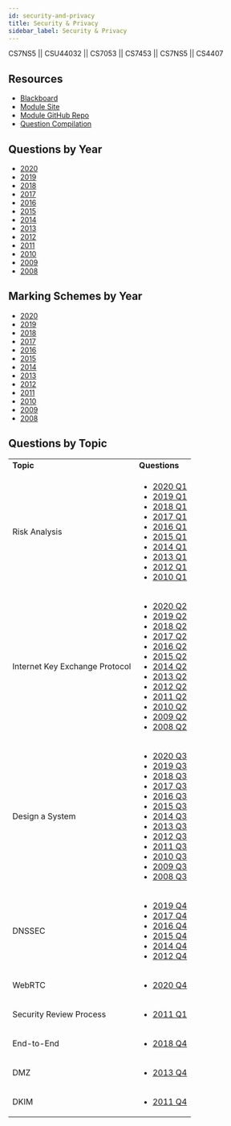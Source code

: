 ```yaml
---
id: security-and-privacy
title: Security & Privacy
sidebar_label: Security & Privacy
---
```

CS7NS5 || CSU44032 || CS7053 || CS7453 || CS7NS5 || CS4407

## Resources

-   [Blackboard](https://mymodule.tcd.ie/)
-   [Module Site](https://down.dsg.cs.tcd.ie/cs7053/)
-   [Module GitHub Repo](https://github.com/sftcd/cs7053)
-   [Question Compilation](https://github.com/nating/personal-notes/blob/master/fifth-year/security-and-privacy/question-compilation.md)

## Questions by Year

-   [2020](https://down.dsg.cs.tcd.ie/old-exams/cs7053-2020-exam.pdf)
-   [2019](https://down.dsg.cs.tcd.ie/old-exams/cs7053-2019-exam.pdf)
-   [2018](https://down.dsg.cs.tcd.ie/old-exams/cs7053-2018-exam.pdf)
-   [2017](https://down.dsg.cs.tcd.ie/old-exams/cs7053-2017-exam.pdf)
-   [2016](https://down.dsg.cs.tcd.ie/old-exams/cs7053-2016-exam.pdf)
-   [2015](https://down.dsg.cs.tcd.ie/old-exams/cs7053-2015-exam.pdf)
-   [2014](https://down.dsg.cs.tcd.ie/old-exams/cs7053-2014-exam.pdf)
-   [2013](https://down.dsg.cs.tcd.ie/old-exams/cs7053-2013-exam.pdf)
-   [2012](https://down.dsg.cs.tcd.ie/old-exams/cs7053-2012-exam.pdf)
-   [2011](https://down.dsg.cs.tcd.ie/old-exams/cs7053-questions-2011.pdf)
-   [2010](https://down.dsg.cs.tcd.ie/old-exams/cs7053-questions-2010.pdf)
-   [2009](https://down.dsg.cs.tcd.ie/old-exams/cs7012-exam.pdf)
-   [2008](https://down.dsg.cs.tcd.ie/old-exams/nds106-2008-exam.pdf)

## Marking Schemes by Year

-   [2020](https://down.dsg.cs.tcd.ie/old-exams/cs7053-2020-exam-solutions.pdf)
-   [2019](https://down.dsg.cs.tcd.ie/old-exams/cs7053-2019-exam-solutions.pdf)
-   [2018](https://down.dsg.cs.tcd.ie/old-exams/cs7053-2018-exam-solutions.pdf)
-   [2017](https://down.dsg.cs.tcd.ie/old-exams/cs7053-2017-exam-solutions.pdf)
-   [2016](https://down.dsg.cs.tcd.ie/old-exams/cs7053-2016-exam-solutions.pdf)
-   [2015](https://down.dsg.cs.tcd.ie/old-exams/cs7053-2015-exam-solutions.pdf)
-   [2014](https://down.dsg.cs.tcd.ie/old-exams/cs7053-2014-exam-solutions.pdf)
-   [2013](https://down.dsg.cs.tcd.ie/old-exams/cs7053-2013-exam-solutions.pdf)
-   [2012](https://down.dsg.cs.tcd.ie/old-exams/cs7053-2012-exam-solutions.pdf)
-   [2011](https://down.dsg.cs.tcd.ie/old-exams/cs7053-exam-solutions-2011.pdf)
-   [2010](https://down.dsg.cs.tcd.ie/old-exams/cs7053-exam-solutions-2010.pdf)
-   [2009](https://down.dsg.cs.tcd.ie/old-exams/cs7012-exam-solutions-2009.pdf)
-   [2008](https://down.dsg.cs.tcd.ie/old-exams/nds106-2008-answers.pdf)

## Questions by Topic

<table className="examQuestions" width="700px">
    <tbody><tr>
        <td><strong>Topic</strong></td>
        <td><strong>Questions</strong></td>
    </tr>
    <tr>
        <td>Risk Analysis</td>
        <td>
            <ul className="questions">
        <li><a href="https://down.dsg.cs.tcd.ie/old-exams/cs7053-2020-exam.pdf#page=2">2020 Q1</a></li>
        <li><a href="https://down.dsg.cs.tcd.ie/old-exams/cs7053-2019-exam.pdf#page=2">2019 Q1</a></li>
        <li><a href="https://down.dsg.cs.tcd.ie/old-exams/cs7053-2018-exam.pdf#page=2">2018 Q1</a></li>
        <li><a href="https://down.dsg.cs.tcd.ie/old-exams/cs7053-2017-exam.pdf#page=2">2017 Q1</a></li>
        <li><a href="https://down.dsg.cs.tcd.ie/old-exams/cs7053-2016-exam.pdf#page=2">2016 Q1</a></li>
        <li><a href="https://down.dsg.cs.tcd.ie/old-exams/cs7053-2015-exam.pdf#page=2">2015 Q1</a></li>
        <li><a href="https://down.dsg.cs.tcd.ie/old-exams/cs7053-2014-exam.pdf#page=2">2014 Q1</a></li>
        <li><a href="https://down.dsg.cs.tcd.ie/old-exams/cs7053-2013-exam.pdf#page=2">2013 Q1</a></li>
        <li><a href="https://down.dsg.cs.tcd.ie/old-exams/cs7053-2012-exam.pdf#page=2">2012 Q1</a></li>
        <li><a href="https://down.dsg.cs.tcd.ie/old-exams/cs7053-questions-2010.pdf#page=1">2010 Q1</a></li>
            </ul>
        </td>
    </tr>
    <tr>
        <td>Internet Key Exchange Protocol</td>
        <td>
            <ul className="questions">
        <li><a href="https://down.dsg.cs.tcd.ie/old-exams/cs7053-2020-exam.pdf#page=3">2020 Q2</a></li>
        <li><a href="https://down.dsg.cs.tcd.ie/old-exams/cs7053-2019-exam.pdf#page=3">2019 Q2</a></li>
        <li><a href="https://down.dsg.cs.tcd.ie/old-exams/cs7053-2018-exam.pdf#page=3">2018 Q2</a></li>
        <li><a href="https://down.dsg.cs.tcd.ie/old-exams/cs7053-2017-exam.pdf#page=2&zoom=0,0,650">2017 Q2</a></li>
        <li><a href="https://down.dsg.cs.tcd.ie/old-exams/cs7053-2016-exam.pdf#page=2&zoom=0,0,700">2016 Q2</a></li>
        <li><a href="https://down.dsg.cs.tcd.ie/old-exams/cs7053-2015-exam.pdf#page=2&zoom=0,0,550">2015 Q2</a></li>
        <li><a href="https://down.dsg.cs.tcd.ie/old-exams/cs7053-2014-exam.pdf#page=2&zoom=0,0,600">2014 Q2</a></li>
        <li><a href="https://down.dsg.cs.tcd.ie/old-exams/cs7053-2013-exam.pdf#page=2&zoom=0,0,500">2013 Q2</a></li>
        <li><a href="https://down.dsg.cs.tcd.ie/old-exams/cs7053-2012-exam.pdf#page=2&zoom=0,0,550">2012 Q2</a></li>
        <li><a href="https://down.dsg.cs.tcd.ie/old-exams/cs7053-questions-2011.pdf#page=2&zoom=0,0,500">2011 Q2</a></li>
        <li><a href="https://down.dsg.cs.tcd.ie/old-exams/cs7053-questions-2010.pdf#page=1&zoom=0,0,700">2010 Q2</a></li>
        <li><a href="https://down.dsg.cs.tcd.ie/old-exams/cs7012-exam.pdf#page=2">2009 Q2</a></li>
        <li><a href="https://down.dsg.cs.tcd.ie/old-exams/nds106-2008-exam.pdf#page=2&zoom=0,0,500">2008 Q2</a></li>
            </ul>
        </td>
    </tr>
    <tr>
        <td>Design a System</td>
        <td>
            <ul className="questions">
        <li><a href="https://down.dsg.cs.tcd.ie/old-exams/cs7053-2020-exam.pdf#page=4">2020 Q3</a></li>
        <li><a href="https://down.dsg.cs.tcd.ie/old-exams/cs7053-2019-exam.pdf#page=4">2019 Q3</a></li>
        <li><a href="https://down.dsg.cs.tcd.ie/old-exams/cs7053-2018-exam.pdf#page=4">2018 Q3</a></li>
        <li><a href="https://down.dsg.cs.tcd.ie/old-exams/cs7053-2017-exam.pdf#page=3">2017 Q3</a></li>
        <li><a href="https://down.dsg.cs.tcd.ie/old-exams/cs7053-2016-exam.pdf#page=3">2016 Q3</a></li>
        <li><a href="https://down.dsg.cs.tcd.ie/old-exams/cs7053-2015-exam.pdf#page=3">2015 Q3</a></li>
        <li><a href="https://down.dsg.cs.tcd.ie/old-exams/cs7053-2014-exam.pdf#page=3&zoom=0,0,500">2014 Q3</a></li>
        <li><a href="https://down.dsg.cs.tcd.ie/old-exams/cs7053-2013-exam.pdf#page=3&zoom=0,0,500">2013 Q3</a></li>
        <li><a href="https://down.dsg.cs.tcd.ie/old-exams/cs7053-2012-exam.pdf#page=3&zoom=0,0,630">2012 Q3</a></li>
        <li><a href="https://down.dsg.cs.tcd.ie/old-exams/cs7053-questions-2011.pdf#page=3&zoom=0,0,500">2011 Q3</a></li>
        <li><a href="https://down.dsg.cs.tcd.ie/old-exams/cs7053-questions-2010.pdf#page=3">2010 Q3</a></li>
        <li><a href="https://down.dsg.cs.tcd.ie/old-exams/cs7012-exam.pdf#page=2&zoom=0,0,500">2009 Q3</a></li>
        <li><a href="https://down.dsg.cs.tcd.ie/old-exams/nds106-2008-exam.pdf#page=2&zoom=0,0,650">2008 Q3</a></li>
            </ul>
        </td>
    </tr>
    <tr>
        <td>DNSSEC</td>
        <td>
            <ul className="questions">
        <li><a href="https://down.dsg.cs.tcd.ie/old-exams/cs7053-2019-exam.pdf#page=5">2019 Q4</a></li>
        <li><a href="https://down.dsg.cs.tcd.ie/old-exams/cs7053-2017-exam.pdf#page=4&zoom=0,0,630">2017 Q4</a></li>
        <li><a href="https://down.dsg.cs.tcd.ie/old-exams/cs7053-2016-exam.pdf#page=4&zoom=0,0,700">2016 Q4</a></li>
        <li><a href="https://down.dsg.cs.tcd.ie/old-exams/cs7053-2015-exam.pdf#page=3&zoom=0,0,500">2015 Q4</a></li>
        <li><a href="https://down.dsg.cs.tcd.ie/old-exams/cs7053-2014-exam.pdf#page=3&zoom=0,0,600">2014 Q4</a></li>
        <li><a href="https://down.dsg.cs.tcd.ie/old-exams/cs7053-2012-exam.pdf#page=3&zoom=0,0,700">2012 Q4</a></li>
            </ul>
        </td>
    </tr>
    <tr>
        <td>WebRTC</td>
        <td>
            <ul className="questions">
          <li><a href="https://down.dsg.cs.tcd.ie/old-exams/cs7053-2020-exam.pdf#page=5">2020 Q4</a></li>
            </ul>
        </td>
    </tr>
    <tr>
        <td>Security Review Process</td>
        <td>
            <ul className="questions">
          <li><a href="https://down.dsg.cs.tcd.ie/old-exams/cs7053-questions-2011.pdf#page=2">2011 Q1</a></li>
            </ul>
        </td>
    </tr>
    <tr>
        <td>End-to-End</td>
        <td>
            <ul className="questions">
        <li><a href="https://down.dsg.cs.tcd.ie/old-exams/cs7053-2018-exam.pdf#page=5">2018 Q4</a></li>
            </ul>
        </td>
    </tr>
    <tr>
        <td>DMZ</td>
        <td>
            <ul className="questions">
          <li><a href="https://down.dsg.cs.tcd.ie/old-exams/cs7053-2013-exam.pdf#page=3&zoom=0,0,500">2013 Q4</a></li>
            </ul>
        </td>
    </tr>
    <tr>
        <td>DKIM</td>
        <td>
            <ul className="questions">
          <li><a href="https://down.dsg.cs.tcd.ie/old-exams/cs7053-questions-2011.pdf#page=3&zoom=0,0,600">2011 Q4</a></li>
            </ul>
        </td>
    </tr>
</tbody></table>
